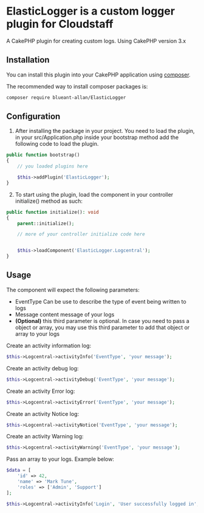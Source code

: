 # ElasticLogger is a custom logger plugin for Cloudstaff

A CakePHP plugin for creating custom logs. Using CakePHP version 3.x

## Installation

You can install this plugin into your CakePHP application using [composer](https://getcomposer.org).

The recommended way to install composer packages is:

```sh
composer require blueant-allan/ElasticLogger
```

## Configuration

1. After installing the package in your project. You need to load the plugin, 
in your src/Application.php inside your bootstrap method add the following code 
to load the plugin.

```php
public function bootstrap()
{
    // you loaded plugins here

    $this->addPlugin('ElasticLogger');
}
```

2. To start using the plugin, load the component in your controller initialize()
method as such:

```php
public function initialize(): void
{
    parent::initialize();

    // more of your controller initialize code here


    $this->loadComponent('ElasticLogger.Logcentral');
}
```

## Usage

The component will expect the following parameters:

* EventType Can be use to describe the type of event being written to logs
* Message content message of your logs
* **(Optional)** this third parameter is optional. In case you need to pass a 
object or array, you may use this third parameter to add that object or array 
to your logs


Create an activity information log:

```php
$this->Logcentral->activityInfo('EventType', 'your message');
```

Create an activity debug log:

```php
$this->Logcentral->activityDebug('EventType', 'your message');
```

Create an activity Error log:

```php
$this->Logcentral->activityError('EventType', 'your message');
```

Create an activity Notice log:

```php
$this->Logcentral->activityNotice('EventType', 'your message');
```

Create an activity Warning log:

```php
$this->Logcentral->activityWarning('EventType', 'your message');
```

Pass an array to your logs. Example below:

```php
$data = [
    'id' => 42,
    'name' => 'Mark Tune',
    'roles' => ['Admin', 'Support']
];

$this->Logcentral->activityInfo('Login', 'User successfully logged in', $data);
```
